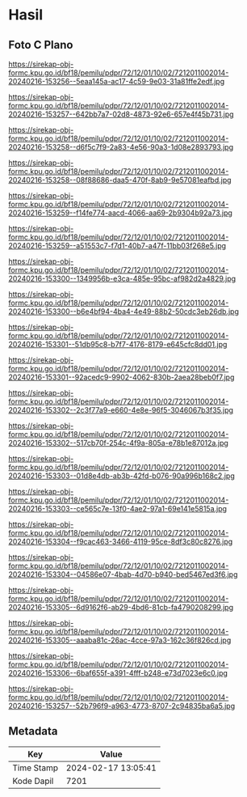 # Hasil

## Foto C Plano

https://sirekap-obj-formc.kpu.go.id/bf18/pemilu/pdpr/72/12/01/10/02/7212011002014-20240216-153256--5eaa145a-ac17-4c59-9e03-31a81ffe2edf.jpg

https://sirekap-obj-formc.kpu.go.id/bf18/pemilu/pdpr/72/12/01/10/02/7212011002014-20240216-153257--642bb7a7-02d8-4873-92e6-657e4f45b731.jpg

https://sirekap-obj-formc.kpu.go.id/bf18/pemilu/pdpr/72/12/01/10/02/7212011002014-20240216-153258--d6f5c7f9-2a83-4e56-90a3-1d08e2893793.jpg

https://sirekap-obj-formc.kpu.go.id/bf18/pemilu/pdpr/72/12/01/10/02/7212011002014-20240216-153258--08f88686-daa5-470f-8ab9-9e57081eafbd.jpg

https://sirekap-obj-formc.kpu.go.id/bf18/pemilu/pdpr/72/12/01/10/02/7212011002014-20240216-153259--f14fe774-aacd-4066-aa69-2b9304b92a73.jpg

https://sirekap-obj-formc.kpu.go.id/bf18/pemilu/pdpr/72/12/01/10/02/7212011002014-20240216-153259--a51553c7-f7d1-40b7-a47f-11bb03f268e5.jpg

https://sirekap-obj-formc.kpu.go.id/bf18/pemilu/pdpr/72/12/01/10/02/7212011002014-20240216-153300--1349956b-e3ca-485e-95bc-af982d2a4829.jpg

https://sirekap-obj-formc.kpu.go.id/bf18/pemilu/pdpr/72/12/01/10/02/7212011002014-20240216-153300--b6e4bf94-4ba4-4e49-88b2-50cdc3eb26db.jpg

https://sirekap-obj-formc.kpu.go.id/bf18/pemilu/pdpr/72/12/01/10/02/7212011002014-20240216-153301--51db95c8-b7f7-4176-8179-e645cfc8dd01.jpg

https://sirekap-obj-formc.kpu.go.id/bf18/pemilu/pdpr/72/12/01/10/02/7212011002014-20240216-153301--92acedc9-9902-4062-830b-2aea28beb0f7.jpg

https://sirekap-obj-formc.kpu.go.id/bf18/pemilu/pdpr/72/12/01/10/02/7212011002014-20240216-153302--2c3f77a9-e660-4e8e-96f5-3046067b3f35.jpg

https://sirekap-obj-formc.kpu.go.id/bf18/pemilu/pdpr/72/12/01/10/02/7212011002014-20240216-153302--517cb70f-254c-4f9a-805a-e78b1e87012a.jpg

https://sirekap-obj-formc.kpu.go.id/bf18/pemilu/pdpr/72/12/01/10/02/7212011002014-20240216-153303--01d8e4db-ab3b-42fd-b076-90a996b168c2.jpg

https://sirekap-obj-formc.kpu.go.id/bf18/pemilu/pdpr/72/12/01/10/02/7212011002014-20240216-153303--ce565c7e-13f0-4ae2-97a1-69e141e5815a.jpg

https://sirekap-obj-formc.kpu.go.id/bf18/pemilu/pdpr/72/12/01/10/02/7212011002014-20240216-153304--f9cac463-3466-4119-95ce-8df3c80c8276.jpg

https://sirekap-obj-formc.kpu.go.id/bf18/pemilu/pdpr/72/12/01/10/02/7212011002014-20240216-153304--04586e07-4bab-4d70-b940-bed5467ed3f6.jpg

https://sirekap-obj-formc.kpu.go.id/bf18/pemilu/pdpr/72/12/01/10/02/7212011002014-20240216-153305--6d9162f6-ab29-4bd6-81cb-fa4790208299.jpg

https://sirekap-obj-formc.kpu.go.id/bf18/pemilu/pdpr/72/12/01/10/02/7212011002014-20240216-153305--aaaba81c-26ac-4cce-97a3-162c36f826cd.jpg

https://sirekap-obj-formc.kpu.go.id/bf18/pemilu/pdpr/72/12/01/10/02/7212011002014-20240216-153306--6baf655f-a391-4fff-b248-e73d7023e6c0.jpg

https://sirekap-obj-formc.kpu.go.id/bf18/pemilu/pdpr/72/12/01/10/02/7212011002014-20240216-153257--52b796f9-a963-4773-8707-2c94835ba6a5.jpg


## Metadata

| Key        | Value               |
| ---------- | ------------------- |
| Time Stamp | 2024-02-17 13:05:41 |
| Kode Dapil | 7201                |



